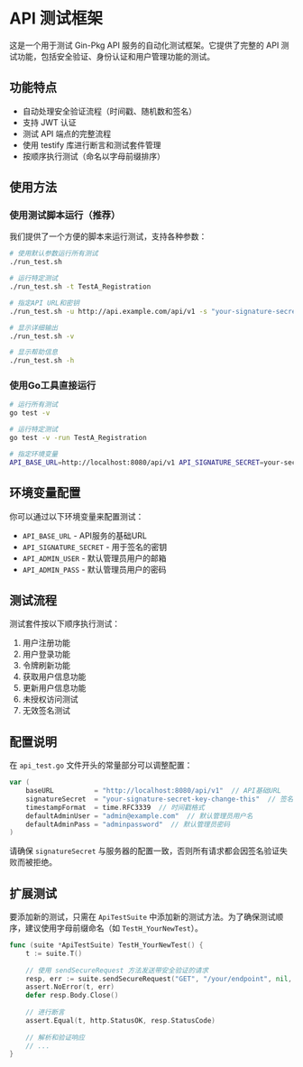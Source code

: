 # API 测试框架

这是一个用于测试 Gin-Pkg API 服务的自动化测试框架。它提供了完整的 API 测试功能，包括安全验证、身份认证和用户管理功能的测试。

## 功能特点

- 自动处理安全验证流程（时间戳、随机数和签名）
- 支持 JWT 认证
- 测试 API 端点的完整流程
- 使用 testify 库进行断言和测试套件管理
- 按顺序执行测试（命名以字母前缀排序）

## 使用方法

### 使用测试脚本运行（推荐）

我们提供了一个方便的脚本来运行测试，支持各种参数：

```bash
# 使用默认参数运行所有测试
./run_test.sh

# 运行特定测试
./run_test.sh -t TestA_Registration

# 指定API URL和密钥
./run_test.sh -u http://api.example.com/api/v1 -s "your-signature-secret"

# 显示详细输出
./run_test.sh -v

# 显示帮助信息
./run_test.sh -h
```

### 使用Go工具直接运行

```bash
# 运行所有测试
go test -v

# 运行特定测试
go test -v -run TestA_Registration

# 指定环境变量
API_BASE_URL=http://localhost:8080/api/v1 API_SIGNATURE_SECRET=your-secret go test -v
```

## 环境变量配置

你可以通过以下环境变量来配置测试：

- `API_BASE_URL` - API服务的基础URL
- `API_SIGNATURE_SECRET` - 用于签名的密钥
- `API_ADMIN_USER` - 默认管理员用户的邮箱
- `API_ADMIN_PASS` - 默认管理员用户的密码

## 测试流程

测试套件按以下顺序执行测试：

1. 用户注册功能
2. 用户登录功能
3. 令牌刷新功能
4. 获取用户信息功能
5. 更新用户信息功能
6. 未授权访问测试
7. 无效签名测试

## 配置说明

在 `api_test.go` 文件开头的常量部分可以调整配置：

```go
var (
    baseURL          = "http://localhost:8080/api/v1"  // API基础URL
    signatureSecret  = "your-signature-secret-key-change-this"  // 签名密钥，需要与服务器配置一致
    timestampFormat  = time.RFC3339  // 时间戳格式
    defaultAdminUser = "admin@example.com"  // 默认管理员用户名
    defaultAdminPass = "adminpassword"  // 默认管理员密码
)
```

请确保 `signatureSecret` 与服务器的配置一致，否则所有请求都会因签名验证失败而被拒绝。

## 扩展测试

要添加新的测试，只需在 `ApiTestSuite` 中添加新的测试方法。为了确保测试顺序，建议使用字母前缀命名（如 `TestH_YourNewTest`）。

```go
func (suite *ApiTestSuite) TestH_YourNewTest() {
    t := suite.T()
    
    // 使用 sendSecureRequest 方法发送带安全验证的请求
    resp, err := suite.sendSecureRequest("GET", "/your/endpoint", nil, true)
    assert.NoError(t, err)
    defer resp.Body.Close()
    
    // 进行断言
    assert.Equal(t, http.StatusOK, resp.StatusCode)
    
    // 解析和验证响应
    // ...
}
``` 